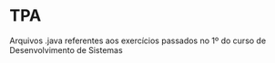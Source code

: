 # TPA

Arquivos .java referentes aos exercícios passados no 1º do curso de Desenvolvimento de Sistemas
